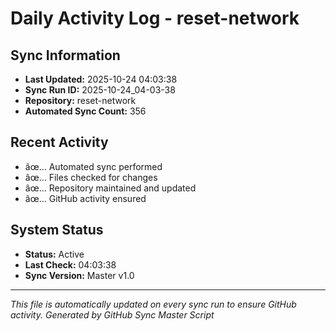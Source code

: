 ﻿# Daily Activity Log - reset-network

## Sync Information
- **Last Updated:** 2025-10-24 04:03:38
- **Sync Run ID:** 2025-10-24_04-03-38
- **Repository:** reset-network
- **Automated Sync Count:** 356

## Recent Activity
- âœ… Automated sync performed
- âœ… Files checked for changes
- âœ… Repository maintained and updated
- âœ… GitHub activity ensured

## System Status
- **Status:** Active
- **Last Check:** 04:03:38
- **Sync Version:** Master v1.0

---
*This file is automatically updated on every sync run to ensure GitHub activity.*
*Generated by GitHub Sync Master Script*
